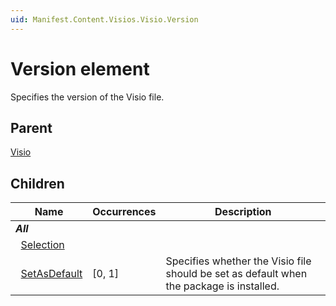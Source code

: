 ```yaml
---
uid: Manifest.Content.Visios.Visio.Version
---
```


# Version element

Specifies the version of the Visio file.

## Parent

[Visio](xref:Manifest.Content.Visios.Visio)

## Children

|Name|Occurrences|Description|
|--- |--- |--- |
|***All***|||
|&nbsp;&nbsp;[Selection](xref:Manifest.Content.Visios.Visio.Version.Selection)|||
|&nbsp;&nbsp;[SetAsDefault](xref:Manifest.Content.Visios.Visio.Version.SetAsDefault)|[0, 1]|Specifies whether the Visio file should be set as default when the package is installed.|
